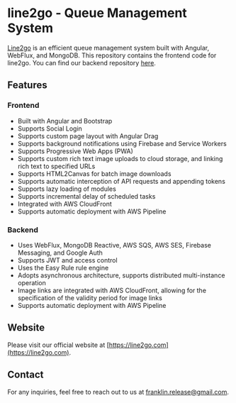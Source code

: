 # line2go - Queue Management System

[Line2go](https://line2go.com) is an efficient queue management system built with Angular, WebFlux, and MongoDB. This repository contains the frontend code for line2go. You can find our backend repository [here](https://github.com/heijie730/line2go_v2_backend_s).

## Features

### Frontend

- Built with Angular and Bootstrap
- Supports Social Login
- Supports custom page layout with Angular Drag
- Supports background notifications using Firebase and Service Workers
- Supports Progressive Web Apps (PWA)
- Supports custom rich text image uploads to cloud storage, and linking rich text to specified URLs
- Supports HTML2Canvas for batch image downloads
- Supports automatic interception of API requests and appending tokens
- Supports lazy loading of modules
- Supports incremental delay of scheduled tasks
- Integrated with AWS CloudFront
- Supports automatic deployment with AWS Pipeline

### Backend

- Uses WebFlux, MongoDB Reactive, AWS SQS, AWS SES, Firebase Messaging, and Google Auth
- Supports JWT and access control
- Uses the Easy Rule rule engine
- Adopts asynchronous architecture, supports distributed multi-instance operation
- Image links are integrated with AWS CloudFront, allowing for the specification of the validity period for image links
- Supports automatic deployment with AWS Pipeline

## Website

Please visit our official website at [https://line2go.com](https://line2go.com).

## Contact

For any inquiries, feel free to reach out to us at [franklin.release@gmail.com](mailto:franklin.release@gmail.com).
